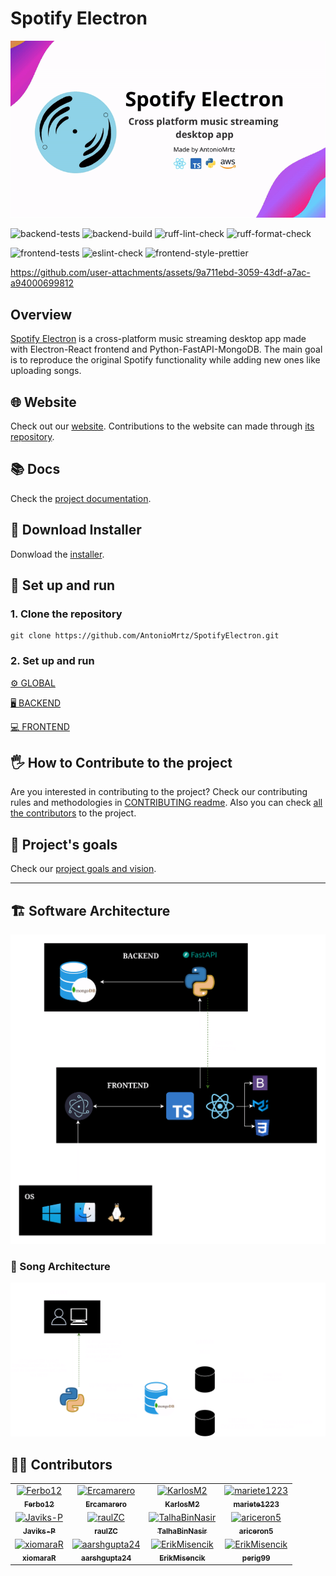 # Spotify Electron

![Spotify Electron Media Preview](docs/assets/videos/SpotifyElectronReadmePreview.gif)

![backend-tests](https://github.com/AntonioMrtz/SpotifyElectron/actions/workflows/backend-tests-database-blob.yml/badge.svg)
![backend-build](https://github.com/AntonioMrtz/SpotifyElectron/actions/workflows/backend-build.yml/badge.svg)
![ruff-lint-check](https://github.com/AntonioMrtz/SpotifyElectron/actions/workflows/ruff-lint-check.yml/badge.svg)
![ruff-format-check](https://github.com/AntonioMrtz/SpotifyElectron/actions/workflows/ruff-format-check.yml/badge.svg)

![frontend-tests](https://github.com/AntonioMrtz/SpotifyElectron/actions/workflows/frontend-tests.yml/badge.svg)
![eslint-check](https://github.com/AntonioMrtz/SpotifyElectron/actions/workflows/eslint-check.yml/badge.svg)
![frontend-style-prettier](https://github.com/AntonioMrtz/SpotifyElectron/actions/workflows/frontend-style-prettier.yml/badge.svg)



https://github.com/user-attachments/assets/9a711ebd-3059-43df-a7ac-a94000699812



## Overview

[Spotify Electron](https://antoniomrtz.github.io/SpotifyElectron_Web/) is a cross-platform music streaming desktop app made with Electron-React frontend and Python-FastAPI-MongoDB. The main goal is to reproduce the original Spotify functionality while adding new ones like uploading songs.

## 🌐 Website

Check out our [website](https://antoniomrtz.github.io/SpotifyElectron_Web/). Contributions to the website can made through [its repository](https://github.com/AntonioMrtz/SpotifyElectron_Web).

## 📚 Docs

Check the [project documentation](https://antoniomrtz.github.io/SpotifyElectron/).

## 🔽 Download Installer

Donwload the [installer](https://github.com/AntonioMrtz/SpotifyElectron/releases).

## 🔧 Set up and run

### 1. Clone the repository

```console
git clone https://github.com/AntonioMrtz/SpotifyElectron.git
```

### 2. Set up and run

[⚙️ GLOBAL](docs//SETUP.md)

[🖥 BACKEND](docs/backend//SETUP.md)

[💻 FRONTEND](docs/frontend//SETUP.md)

## 🖐 How to Contribute to the project

Are you interested in contributing to the project? Check our contributing rules and methodologies in
[CONTRIBUTING readme](docs/CONTRIBUTING.md). Also you can check [all the contributors](docs/CONTRIBUTORS.md) to the project.

## 🎯 Project's goals

Check our [project goals and vision](docs/VISION.md).

---

## 🏗️ Software Architecture

![Spotify_Electron_Software_Diagram](docs/assets/architecture/app_architecture_blob.png)

### 🎵 Song Architecture

![Spotify_Electron_Software_Song_Diagram](docs/assets/architecture/song-architecture-blob.png)

## 🤵🏼 Contributors

<table>
    <tr>
        <td align="center">
            <a href="https://github.com/Ferbo12">
                <img src="https://avatars.githubusercontent.com/u/58307213?v=4" width="90;" alt="Ferbo12"/>
                <br />
                <sub><b>Ferbo12</b></sub>
            </a>
        </td>
        <td align="center">
            <a href="https://github.com/Ercamarero">
                <img src="https://avatars.githubusercontent.com/u/91611871?v=4" width="90;" alt="Ercamarero"/>
                <br />
                <sub><b>Ercamarero</b></sub>
            </a>
        </td>
        <td align="center">
            <a href="https://github.com/KarlosM2">
                <img src="https://avatars.githubusercontent.com/u/140536436?v=4" width="90;" alt="KarlosM2"/>
                <br />
                <sub><b>KarlosM2</b></sub>
            </a>
        </td>
        <td align="center">
            <a href="https://github.com/mariete1223">
                <img src="https://avatars.githubusercontent.com/u/71662461?v=4" width="90;" alt="mariete1223"/>
                <br />
                <sub><b>mariete1223</b></sub>
            </a>
        </td>
    </tr>
    <tr>
        <td align="center">
            <a href="https://github.com/Javiks-P">
                <img src="https://avatars.githubusercontent.com/u/72615168?v=4" width="90;" alt="Javiks-P"/>
                <br />
                <sub><b>Javiks-P</b></sub>
            </a>
        </td>
        <td align="center">
            <a href="https://github.com/raulZC">
                <img src="https://avatars.githubusercontent.com/u/78484498?v=4" width="90;" alt="raulZC"/>
                <br />
                <sub><b>raulZC</b></sub>
            </a>
        </td>
        <td align="center">
            <a href="https://github.com/TalhaBinNasir">
                <img src="https://avatars.githubusercontent.com/u/72547924?v=4" width="90;" alt="TalhaBinNasir"/>
                <br />
                <sub><b>TalhaBinNasir</b></sub>
            </a>
        </td>
        <td align="center">
            <a href="https://github.com/ariceron5">
                <img src="https://avatars.githubusercontent.com/u/103110478?v=4" width="90;" alt="ariceron5"/>
                <br />
                <sub><b>ariceron5</b></sub>
            </a>
        </td>
    </tr>
    <tr>
        <td align="center">
            <a href="https://github.com/xiomaraR">
                <img src="https://avatars.githubusercontent.com/u/81057963?v=4" width="90;" alt="xiomaraR"/>
                <br />
                <sub><b>xiomaraR</b></sub>
            </a>
        </td>
        <td align="center">
            <a href="https://github.com/aarshgupta24">
                <img src="https://avatars.githubusercontent.com/u/122194522?v=4" width="90;" alt="aarshgupta24"/>
                <br />
                <sub><b>aarshgupta24</b></sub>
            </a>
        </td>
        <td align="center">
            <a href="https://github.com/ErikMisencik">
                <img src="https://avatars.githubusercontent.com/u/108632576?v=4" width="90;" alt="ErikMisencik"/>
                <br />
                <sub><b>ErikMisencik</b></sub>
            </a>
        </td>
                <td align="center">
            <a href="https://github.com/perig99">
                <img src="https://avatars.githubusercontent.com/u/104552862?v=4" width="90;" alt="ErikMisencik"/>
                <br />
                <sub><b>perig99</b></sub>
            </a>
        </td>
    </tr>
</table>
